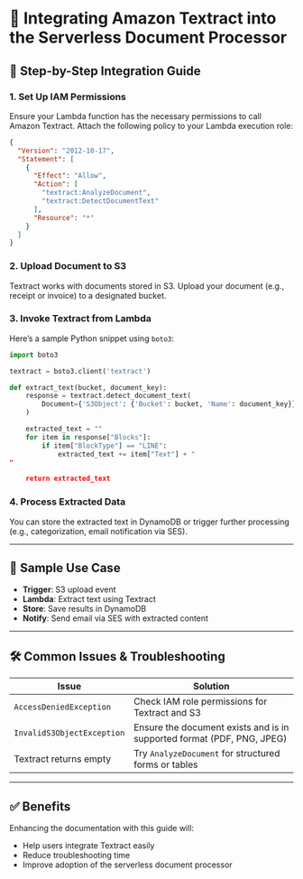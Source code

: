 
# 📄 Integrating Amazon Textract into the Serverless Document Processor

## 🔧 Step-by-Step Integration Guide

### 1. Set Up IAM Permissions
Ensure your Lambda function has the necessary permissions to call Amazon Textract. Attach the following policy to your Lambda execution role:

```json
{
  "Version": "2012-10-17",
  "Statement": [
    {
      "Effect": "Allow",
      "Action": [
        "textract:AnalyzeDocument",
        "textract:DetectDocumentText"
      ],
      "Resource": "*"
    }
  ]
}
```

### 2. Upload Document to S3
Textract works with documents stored in S3. Upload your document (e.g., receipt or invoice) to a designated bucket.

### 3. Invoke Textract from Lambda
Here’s a sample Python snippet using `boto3`:

```python
import boto3

textract = boto3.client('textract')

def extract_text(bucket, document_key):
    response = textract.detect_document_text(
        Document={'S3Object': {'Bucket': bucket, 'Name': document_key}}
    )

    extracted_text = ""
    for item in response["Blocks"]:
        if item["BlockType"] == "LINE":
            extracted_text += item["Text"] + "
"

    return extracted_text
```

### 4. Process Extracted Data
You can store the extracted text in DynamoDB or trigger further processing (e.g., categorization, email notification via SES).

---

## 🧪 Sample Use Case

- **Trigger**: S3 upload event  
- **Lambda**: Extract text using Textract  
- **Store**: Save results in DynamoDB  
- **Notify**: Send email via SES with extracted content

---

## 🛠️ Common Issues & Troubleshooting

| Issue | Solution |
|------|----------|
| `AccessDeniedException` | Check IAM role permissions for Textract and S3 |
| `InvalidS3ObjectException` | Ensure the document exists and is in supported format (PDF, PNG, JPEG) |
| Textract returns empty | Try `AnalyzeDocument` for structured forms or tables |

---

## ✅ Benefits
Enhancing the documentation with this guide will:
- Help users integrate Textract easily
- Reduce troubleshooting time
- Improve adoption of the serverless document processor
